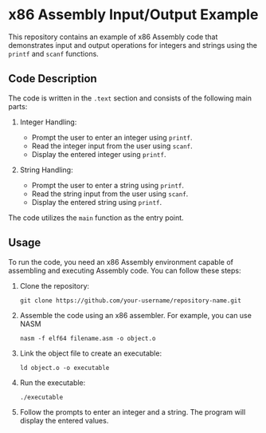 # x86 Assembly Input/Output Example

This repository contains an example of x86 Assembly code that demonstrates input and output operations for integers and strings using the `printf` and `scanf` functions.

## Code Description

The code is written in the `.text` section and consists of the following main parts:

1. Integer Handling:
   - Prompt the user to enter an integer using `printf`.
   - Read the integer input from the user using `scanf`.
   - Display the entered integer using `printf`.

2. String Handling:
   - Prompt the user to enter a string using `printf`.
   - Read the string input from the user using `scanf`.
   - Display the entered string using `printf`.

The code utilizes the `main` function as the entry point.

## Usage

To run the code, you need an x86 Assembly environment capable of assembling and executing Assembly code. You can follow these steps:

1. Clone the repository:

   ```shell
   git clone https://github.com/your-username/repository-name.git

2. Assemble the code using an x86 assembler. For example, you can use NASM

    ```shell
   nasm -f elf64 filename.asm -o object.o
   
3. Link the object file to create an executable:

    ```shell
    ld object.o -o executable
    
4. Run the executable:

    ```shell
    ./executable
    
5. Follow the prompts to enter an integer and a string. The program will display the entered values.

